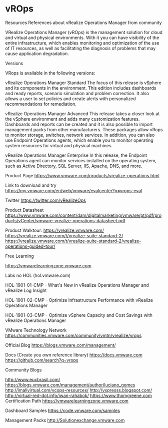 
# vROps

Resources References about vRealize Operations Manager from community


VRealize Operations Manager (vROps) is the management solution for cloud and virtual and physical environments. With it you can have visibility of the entire infrastructure, which enables monitoring and optimization of the use of IT resources, as well as facilitating the diagnosis of problems that may cause application degradation.

Versions

VRops is available in the following versions:

vRealize Operations Manager Standard The focus of this release is vSphere and its components in the environment. This edition includes dashboards and ready reports, scenario simulation and problem correction. It also allows a user to set policies and create alerts with personalized recommendations for remediation.

vRealize Operations Manager Advanced This release takes a closer look at the vSphere environment and adds many customization features. Dashboards and reports can be created and it is also possible to import management packs from other manufacturers. These packages allow vRops to monitor storage, switches, network services. In addition, you can also use Endpoint Operations agents, which enable you to monitor operating system resources for virtual and physical machines.

vRealize Operations Manager Enterprise In this release, the Endpoint Operations agent can monitor services installed on the operating system, such as Active Directory, SQL Server, IIS, Apache, DNS, and more.

Product Page https://www.vmware.com/products/vrealize-operations.html

Link to download and try https://my.vmware.com/en/web/vmware/evalcenter?p=vrops-eval

Twitter https://twitter.com/vRealizeOps

Product Datasheet
https://www.vmware.com/content/dam/digitalmarketing/vmware/pt/pdf/products/vCenter/vmware-vrealize-operations-datasheet.pdf

Product Walktour:
https://vrealize.vmware.com/
https://vrealize.vmware.com/t/vrealize-suite-standard-2/
https://vrealize.vmware.com/t/vrealize-suite-standard-2/vrealize-operations-guided-tour/

Free Learning

https://vmwarelearningzone.vmware.com



Labs no HOL (hol.vmware.com)

HOL-1901-01-CMP - What's New in vRealize Operations Manager and vRealize Log Insight

HOL-1901-02-CMP - Optimize Infrastructure Performance with vRealize Operations Manager

HOL-1901-03-CMP - Optimize vSphere Capacity and Cost Savings with vRealize Operations Manager

VMware Technology Network 
https://communities.vmware.com/community/vmtn/vrealize/vrops

Official Blog
https://blogs.vmware.com/management/

Docs (Create you own reference library)
https://docs.vmware.com
https://github.com/search?q=vrops

Community Blogs

http://www.eucbrasil.com/
https://blogs.vmware.com/management/author/luciano_gomes
http://imallvirtual.com/vcops-resources/
http://vxpresss.blogspot.com/
http://virtual-red-dot.info/iwan-rahabok/
https://www.thomgreene.com
Certification Path 
https://vmwarelearningzone.vmware.com

Dashboard Samples
https://code.vmware.com/samples

Management Packs
http://Solutionexchange.vmware.com


